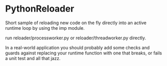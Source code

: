 PythonReloader
==============

Short sample of reloading new code on the fly directly into an active runtime loop by using the imp module.

run reloader/processworker.py or reloader/threadworker.py directly.


In a real-world application you should probably add some checks and guards against replacing your runtime function with one that breaks, or fails a unit test and all that jazz.

